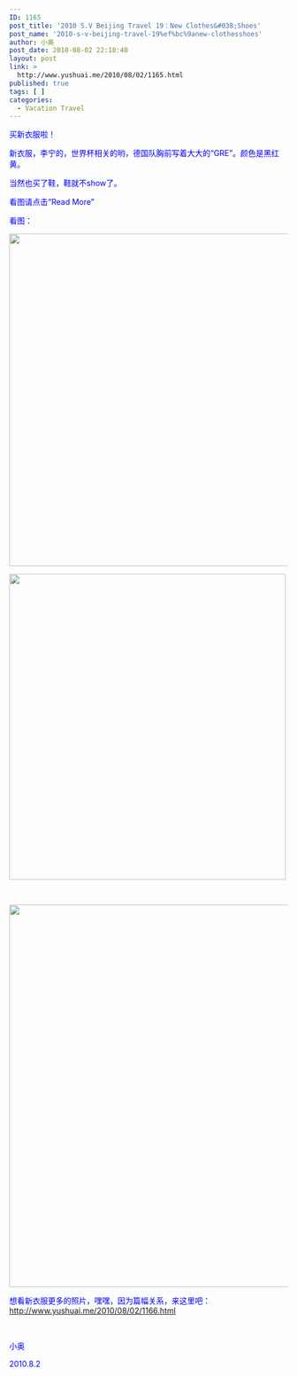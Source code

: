 ```yaml
---
ID: 1165
post_title: '2010 S.V Beijing Travel 19：New Clothes&#038;Shoes'
post_name: '2010-s-v-beijing-travel-19%ef%bc%9anew-clothesshoes'
author: 小奥
post_date: 2010-08-02 22:18:40
layout: post
link: >
  http://www.yushuai.me/2010/08/02/1165.html
published: true
tags: [ ]
categories:
  - Vacation Travel
---
```

<span style="color: #0000ff;">买新衣服啦！</span>

<span style="color: #0000ff;">新衣服，李宁的，世界杯相关的哟，德国队胸前写着大大的“GRE”。颜色是黑红黄。</span>

<span style="color: #0000ff;">当然也买了鞋，鞋就不show了。</span>

<span style="color: #0000ff;">看图请点击“Read More”</span>

<span style="color: #0000ff;"><!--more--></span>

<span style="color: #0000ff;">看图：</span>

<span style="color: #0000ff;"><img class="alignnone" title="图片1" src="http://image163.poco.cn/mypoco/myphoto/20100802/22/42697323201008022207493107589069188_002.jpg" alt="" width="528" height="600" /></span>

<span style="color: #0000ff;"><img class="alignnone" title="图片2" src="http://image163.poco.cn/mypoco/myphoto/20100802/22/42697323201008022207493107589069188_001.jpg" alt="" width="500" height="552" /></span>

<span style="color: #0000ff;"> </span>

<span style="color: #0000ff;"><img class="alignnone" title="图片3" src="http://image163.poco.cn/mypoco/myphoto/20100802/22/42697323201008022207493107589069188_000.jpg" alt="" width="514" height="690" /></span>

<span style="color: #0000ff;">想看新衣服更多的照片，嘿嘿，因为篇幅关系，来这里吧：<a href="http://www.yushuai.me/2010/08/02/1166.html">http://www.yushuai.me/2010/08/02/1166.html</a></span>

<span style="color: #0000ff;"> </span>

<span style="color: #0000ff;">小奥</span>

<span style="color: #0000ff;">2010.8.2</span>